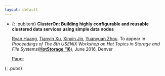 ```yaml
---
layout: default
---
```

* {: .pubitem} **ClusterOn: Building highly configurable and reusable clustered data services using simple data nodes**

  [Ryan Huang](http://cseweb.ucsd.edu/~peh003), [Tianyin Xu](http://cseweb.ucsd.edu/~tixu), [Xinxin Jin](http://cseweb.ucsd.edu/~x7jin), [Yuanyuan Zhou](http://cseweb.ucsd.edu/~yyzhou). To appear in *Proceedings of The 8th USENIX Workshop on Hot Topics in Storage and File Systems*(**[HotStorage '16](https://www.usenix.org/conference/hotstorage16)**), June 2016, Denver

  [Paper](https://www.usenix.org/system/files/conference/hotstorage16/hotstorage16_anwar.pdf)

{: .pubs}
